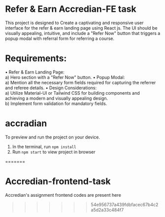# Refer & Earn Accredian-FE task
  This project is designed to Create a captivating and responsive user 
  interface for the refer & earn landing page using React js. The UI should 
  be visually appealing, intuitive, and include a "Refer Now" button that 
  triggers a popup modal with referral form for referring a course.

# Requirements:
• Refer & Earn Landing Page:
  </br>
  a) Hero section with a "Refer Now" button.
• Popup Modal:
  </br>
  a) Mention all the necessary form fields required for capturing the 
     referrer and referee details.
• Design Considerations:
    </br>
   a) Utilize Material-UI or Tailwind CSS for building components and 
       achieving a modern and visually appealing design.
    </br>
   b) Implement form validation for mandatory fields.
  # accradian

  To preview and run the project on your device.
  1) In the terminal, run `npm install`
  2) Run `npm start` to view project in browser
  
=======
# Accredian-frontend-task
Accredian's assignment frontend codes are present here
>>>>>>> 54e956737a439fdbfacec67b4c2a5d2a33c484f7
